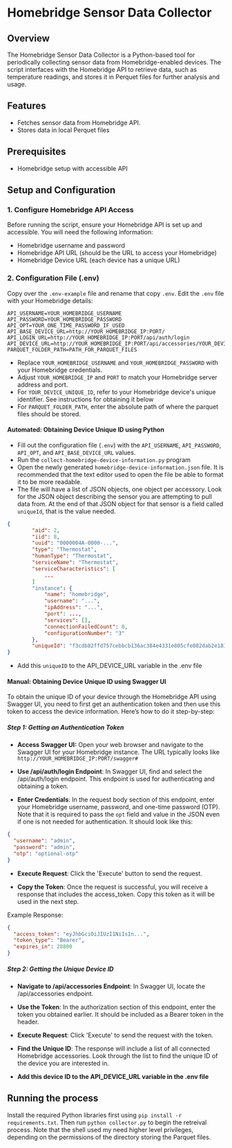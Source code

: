 # Homebridge Sensor Data Collector

## Overview
The Homebridge Sensor Data Collector is a Python-based tool for periodically collecting sensor data from Homebridge-enabled devices. The script interfaces with the Homebridge API to retrieve data, such as temperature readings, and stores it in Perquet files for further analysis and usage.

## Features
- Fetches sensor data from Homebridge API.
- Stores data in local Perquet files

## Prerequisites

- Homebridge setup with accessible API

## Setup and Configuration

### 1. Configure Homebridge API Access
Before running the script, ensure your Homebridge API is set up and accessible. You will need the following information:

- Homebridge username and password
- Homebridge API URL (should be the URL to access your Homebridge)
- Homebridge Device URL (each device has a unique URL)

### 2. Configuration File (.env)
Copy over the ```.env-example``` file and rename that copy ```.env```. Edit the ```.env``` file with your Homebridge details:

```shell
API_USERNAME=YOUR_HOMEBRIDGE_USERNAME
API_PASSWORD=YOUR_HOMEBRIDGE_PASSWORD
API_OPT=YOUR_ONE_TIME_PASSWORD_IF_USED
API_BASE_DEVICE_URL=http://YOUR_HOMEBRIDGE_IP:PORT/
API_LOGIN_URL=http://YOUR_HOMEBRIDGE_IP:PORT/api/auth/login
API_DEVICE_URL=http://YOUR_HOMEBRIDGE_IP:PORT/api/accessories/YOUR_DEVICE_UNIQUE_ID
PARQUET_FOLDER_PATH=PATH_FOR_PARQUET_FILES
```
- Replace `YOUR_HOMEBRIDGE_USERNAME` and `YOUR_HOMEBRIDGE_PASSWORD` with your Homebridge credentials.
- Adjust `YOUR_HOMEBRIDGE_IP` and `PORT` to match your Homebridge server address and port.
- For `YOUR_DEVICE_UNIQUE_ID`, refer to your Homebridge device's unique identifier. See instructions for obtaining it below
- For `PARQUET_FOLDER_PATH`, enter the absolute path of where the parquet files should be stored. 

#### Automated: Obtaining Device Unique ID using Python
- Fill out the configuration file (```.env```) with the ```API_USERNAME```, ```API_PASSWORD```, ```API_OPT```, and ```API_BASE_DEVICE_URL``` values. 
- Run the ```collect-homebridge-device-information.py``` program
- Open the newly generated ```homebridge-device-information.json``` file. It is recommended that the text editor used to open the file be able to format it to be more readable. 
- The file will have a list of JSON objects, one object per accessory. Look for the JSON object describing the sensor you are attempting to pull data from. At the end of that JSON object for that sensor is a field called ```uniqueId```, that is the value needed. 

```json
{
        "aid": 2,
        "iid": 8,
        "uuid": "0000004A-0000-...",
        "type": "Thermostat",
        "humanType": "Thermostat",
        "serviceName": "Thermostat",
        "serviceCharacteristics": [
            ...
        ]
        "instance": {
            "name": "homebridge",
            "username": "...",
            "ipAddress": "...",
            "port": ...,
            "services": [],
            "connectionFailedCount": 0,
            "configurationNumber": "3"
        },
        "uniqueId": "f3cdb82ffd757cebbcb136ac384e4331e805cfe082dab2e181044b0b33c65b67"
}
```
- Add this ```uniqueID``` to the API_DEVICE_URL variable in the .env file

#### Manual: Obtaining Device Unique ID using Swagger UI

To obtain the unique ID of your device through the Homebridge API using Swagger UI, you need to first get an authentication token and then use this token to access the device information. Here’s how to do it step-by-step:

##### Step 1: Getting an Authentication Token
-  **Access Swagger UI:** Open your web browser and navigate to the Swagger UI for your Homebridge instance. The URL typically looks like `http://YOUR_HOMEBRIDGE_IP:PORT/swagger#`

- **Use /api/auth/login Endpoint**: In Swagger UI, find and select the /api/auth/login endpoint. This endpoint is used for authenticating and obtaining a token.

- **Enter Credentials**: In the request body section of this endpoint, enter your Homebridge username, password, and one-time password (OTP). Note that it is required to pass the ```opt``` field and value in the JSON even if one is not needed for authentication. It should look like this:

```json
{
  "username": "admin",
  "password": "admin",
  "otp": "optional-otp"
}
```


- **Execute Request**: Click the 'Execute' button to send the request.

- **Copy the Token**: Once the request is successful, you will receive a response that includes the access_token. Copy this token as it will be used in the next step.

Example Response:

```json
{
  "access_token": "eyJhbGciOiJIUzI1NiIsIn...",
  "token_type": "Bearer",
  "expires_in": 28800
}
```


##### Step 2: Getting the Unique Device ID
- **Navigate to /api/accessories Endpoint**: In Swagger UI, locate the /api/accessories endpoint.

- **Use the Token**: In the authorization section of this endpoint, enter the token you obtained earlier. It should be included as a Bearer token in the header.

- **Execute Request**: Click 'Execute' to send the request with the token.

- **Find the Unique ID**: The response will include a list of all connected Homebridge accessories. Look through the list to find the unique ID of the device you are interested in.

- **Add this device ID to the API_DEVICE_URL variable in the .env file**


## Running the process
Install the required Python libraries first using ```pip install -r requirements.txt```. Then run ```python collector.py``` to begin the retreival process. Note that the shell used my need higher level privileges, depending on the permissions of the directory storing the Parquet files. 